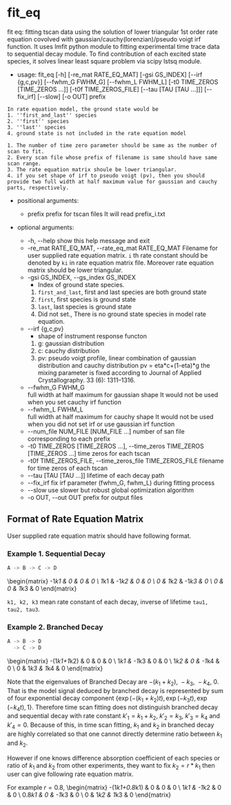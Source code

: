 # fit_eq

fit eq: fitting tscan data using the solution of lower triangular 1st order rate equation covolved with gaussian/cauchy(lorenzian)/pseudo voigt irf function.
It uses lmfit python module to fitting experimental time trace data to sequential decay module.
To find contribution of each excited state species, it solves linear least square problem via scipy lstsq module.

* usage: fit_eq
                 [-h] [-re_mat RATE_EQ_MAT] [-gsi GS_INDEX] [--irf {g,c,pv}]
                 [--fwhm_G FWHM_G] [--fwhm_L FWHM_L]
                 [-t0 TIME_ZEROS [TIME_ZEROS ...]] [-t0f TIME_ZEROS_FILE]
                 [--tau [TAU [TAU ...]]] [--fix_irf] [--slow] [-o OUT]
                 prefix

```{Note}
In rate equation model, the ground state would be
1. ''first_and_last'' species
2. ''first'' species
3. ''last'' species
4. ground state is not included in the rate equation model
```

```{Note}
1. The number of time zero parameter should be same as the number of scan to fit.
2. Every scan file whose prefix of filename is same should have same scan range.
3. The rate equation matrix shoule be lower triangular.
4. if you set shape of irf to pseudo voigt (pv), then you should provide two full width at half maximum value for gaussian and cauchy parts, respectively.
```

* positional arguments:
  * prefix                prefix for tscan files It will read prefix_i.txt

* optional arguments:
  * -h, --help            show this help message and exit
  * -re_mat RATE_EQ_MAT, --rate_eq_mat RATE_EQ_MAT
                        Filename for user supplied rate equation matrix. 
                        ``i`` th rate constant should be denoted by ``ki`` in rate equation matrix file.
                        Moreover rate equation matrix should be lower triangular.
  * -gsi GS_INDEX, --gs_index GS_INDEX
    * Index of ground state species.
    1. ``first_and_last``, first and last species are both ground state
    2. ``first``, first species is ground state
    3. ``last``,  last species is ground state
    4. Did not set., There is no ground state species in model rate equation.
  * --irf {g,c,pv}        
    * shape of instrument response functon
    1. g: gaussian distribution
    2. c: cauchy distribution
    3. pv: pseudo voigt profile, linear combination of gaussian distribution and cauchy distribution pv = eta*c+(1-eta)*g 
       the mixing parameter is fixed according to Journal of Applied Crystallography. 33 (6): 1311–1316. 
  * --fwhm_G FWHM_G       
                        full width at half maximum for gaussian shape
                        It would not be used when you set cauchy irf function
  * --fwhm_L FWHM_L       
                        full width at half maximum for cauchy shape
                        It would not be used when you did not set irf or use gaussian irf function
  * --num_file NUM_FILE [NUM_FILE ...]
    number of san file corresponding to each prefix
  * -t0 TIME_ZEROS [TIME_ZEROS ...], --time_zeros TIME_ZEROS [TIME_ZEROS ...]
                        time zeros for each tscan
  * -t0f TIME_ZEROS_FILE, --time_zeros_file TIME_ZEROS_FILE
                        filename for time zeros of each tscan
  * --tau [TAU [TAU ...]]
                        lifetime of each decay path
  * --fix_irf             fix irf parameter (fwhm_G, fwhm_L) during fitting process
  * --slow                use slower but robust global optimization algorithm
  * -o OUT, --out OUT     prefix for output files


## Format of Rate Equation Matrix 

User supplied rate equation matrix should have following format.

### Example 1. Sequential Decay

```python
A -> B -> C -> D
```

\begin{matrix}
-1*k1 & 0 & 0 & 0 \\
1*k1 & -1*k2 & 0 & 0 \\
0 & 1*k2 & -1*k3 & 0 \\
0 & 0 & 1*k3 & 0
\end{matrix}

``k1, k2, k3`` mean rate constant of each decay, inverse of lifetime ``tau1, tau2, tau3``.

### Example 2. Branched Decay

```python
A -> B -> D
  -> C -> D
```

\begin{matrix}
-(1*k1+1*k2) & 0 & 0 & 0 \\
1*k1 & -1*k3 & 0 & 0 \\
1*k2 & 0 & -1*k4 & 0 \\
0 & 1*k3 & 1*k4 & 0
\end{matrix}

Note that the eigenvalues of Branched Decay are $-(k_1+k_2),\ -k_3,\ -k_4,\ 0$. That is the model signal deduced by branched decay is represented by sum of four exponential decay component $\{\exp\left(-(k_1+k_2)t\right), \exp\left(-k_3t\right), \exp\left(-k_4t\right), 1\}$. Therefore time scan fitting does not distinguish branched decay and sequential decay with rate constant $k'_1 = k_1+k_2$, $k'_2 = k_3$, $k'_3 = k_4$ and $k'_4 = 0$. Because of this, in time scan fitting, $k_1$ and $k_2$ in branched decay are highly correlated so that one cannot directly determine ratio between $k_1$ and $k_2$.

However if one knows difference absorption coefficient of each species or ratio of $k_1$ and $k_2$ from other experiments, they want to fix $k_2=r*k_1$ then user can give following rate equation matrix.

For example $r=0.8$,
\begin{matrix}
-(1*k1+0.8*k1) & 0 & 0 & 0 \\
1*k1 & -1*k2 & 0 & 0 \\
0.8*k1 & 0 & -1*k3 & 0 \\
0 & 1*k2 & 1*k3 & 0
\end{matrix}

